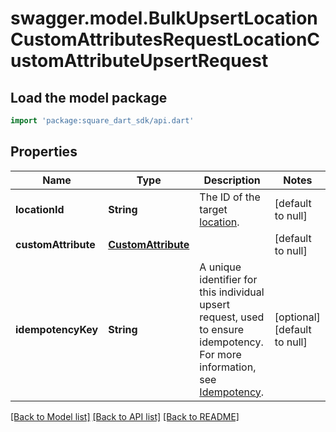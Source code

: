 # swagger.model.BulkUpsertLocationCustomAttributesRequestLocationCustomAttributeUpsertRequest

## Load the model package
```dart
import 'package:square_dart_sdk/api.dart'
```

## Properties
Name | Type | Description | Notes
------------ | ------------- | ------------- | -------------
**locationId** | **String** | The ID of the target [location](https://developer.squareup.com/reference/square_2023-12-13/objects/Location). | [default to null]
**customAttribute** | [**CustomAttribute**](CustomAttribute.md) |  | [default to null]
**idempotencyKey** | **String** | A unique identifier for this individual upsert request, used to ensure idempotency. For more information, see [Idempotency](https://developer.squareup.com/docs/build-basics/common-api-patterns/idempotency). | [optional] [default to null]

[[Back to Model list]](../README.md#documentation-for-models) [[Back to API list]](../README.md#documentation-for-api-endpoints) [[Back to README]](../README.md)

